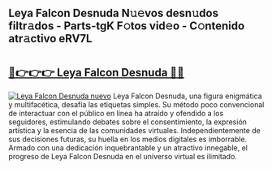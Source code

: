 ## Leya Falcon Desnuda N𝚞𝚎vos desn𝚞dos filtr𝚊dos - Parts-tgK F𝚘tos vid𝚎o - C𝚘ntenido atr𝚊ctivo eRV7L

# <h2><a href="http://mb5cubj.tromn.icu/?c=Leya+Falcon+Desnuda">🔗👉👉👉 Leya Falcon Desnuda 🔗🔗</a></h2>

[![Leya Falcon Desnuda nuevo](https://i.imgur.com/pEAQMta.gif)](http://mb5cubj.tromn.icu/?c=Leya+Falcon+Desnuda)
Leya Falcon Desnuda, una figura enigmática y multifacética, desafía las etiquetas simples. Su método poco convencional de interactuar con el público en línea ha atraído y ofendido a los seguidores, estimulando debates sobre el consentimiento, la expresión artística y la esencia de las comunidades virtuales. Independientemente de sus decisiones futuras, su huella en los medios digitales es imborrable. Armado con una dedicación inquebrantable y un atractivo innegable, el progreso de Leya Falcon Desnuda en el universo virtual es ilimitado.
